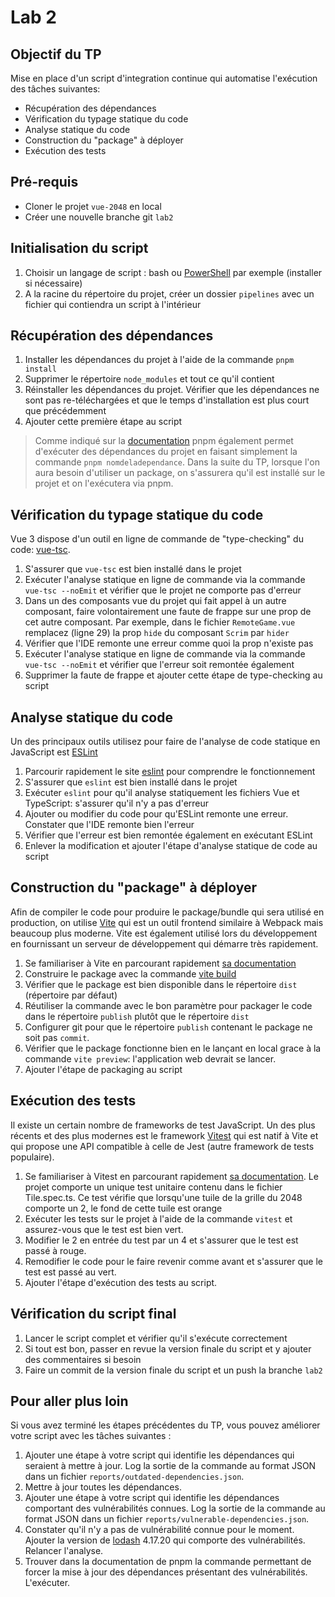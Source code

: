 # Lab 2

## Objectif du TP

Mise en place d'un script d'integration continue qui automatise l'exécution des tâches suivantes:
- Récupération des dépendances
- Vérification du typage statique du code
- Analyse statique du code
- Construction du "package" à déployer
- Exécution des tests

## Pré-requis
- Cloner le projet `vue-2048` en local
- Créer une nouvelle branche git `lab2`

## Initialisation du script

1. Choisir un langage de script : bash ou [PowerShell](https://learn.microsoft.com/en-us/powershell/scripting/install/installing-powershell?view=powershell-7.3) par exemple (installer si nécessaire)
2. A la racine du répertoire du projet, créer un dossier `pipelines` avec un fichier qui contiendra un script à l'intérieur

## Récupération des dépendances

1. Installer les dépendances du projet à l'aide de la commande `pnpm install`
2. Supprimer le répertoire `node_modules` et tout ce qu'il contient
3. Réinstaller les dépendances du projet. Vérifier que les dépendances ne sont pas re-téléchargées et que le temps d'installation est plus court que précédemment
4. Ajouter cette première étape au script

> Comme indiqué sur la [documentation](https://pnpm.io/fr/cli/exec) pnpm également permet d'exécuter des dépendances du projet en faisant simplement la commande `pnpm nomdeladependance`. Dans la suite du TP, lorsque l'on aura besoin d'utiliser un package, on s'assurera qu'il est installé sur le projet et on l'exécutera via pnpm.

## Vérification du typage statique du code

Vue 3 dispose d'un outil en ligne de commande de "type-checking" du code: [vue-tsc](https://github.com/johnsoncodehk/volar/tree/master/vue-language-tools/vue-tsc).

1. S'assurer que `vue-tsc` est bien installé dans le projet
2. Exécuter l'analyse statique en ligne de commande via la commande `vue-tsc --noEmit` et vérifier que le projet ne comporte pas d'erreur
3. Dans un des composants vue du projet qui fait appel à un autre composant, faire volontairement une faute de frappe sur une prop de cet autre composant. Par exemple, dans le fichier `RemoteGame.vue` remplacez (ligne 29) la prop `hide` du composant `Scrim` par `hider`
4. Vérifier que l'IDE remonte une erreur comme quoi la prop n'existe pas
5. Exécuter l'analyse statique en ligne de commande via la commande `vue-tsc --noEmit` et vérifier que l'erreur soit remontée également
6. Supprimer la faute de frappe et ajouter cette étape de type-checking au script
 
## Analyse statique du code

Un des principaux outils utilisez pour faire de l'analyse de code statique en JavaScript est [ESLint](https://eslint.org/)

1. Parcourir rapidement le site [eslint](https://eslint.org/) pour comprendre le fonctionnement
2. S'assurer que `eslint` est bien installé dans le projet
3. Exécuter `eslint` pour qu'il analyse statiquement les fichiers Vue et TypeScript: s'assurer qu'il n'y a pas d'erreur
4. Ajouter ou modifier du code pour qu'ESLint remonte une erreur. Constater que l'IDE remonte bien l'erreur
5. Vérifier que l'erreur est bien remontée également en exécutant ESLint
6. Enlever la modification et ajouter l'étape d'analyse statique de code au script

## Construction du "package" à déployer

Afin de compiler le code pour produire le package/bundle qui sera utilisé en production, on utilise [Vite](https://vitejs.dev/) qui est un outil frontend similaire à Webpack mais beaucoup plus moderne. Vite est également utilisé lors du développement en fournissant un serveur de développement qui démarre très rapidement.

1. Se familiariser à Vite en parcourant rapidement [sa documentation](https://vitejs.dev/guide/why.html)
2. Construire le package avec la commande [vite build](https://vitejs.dev/guide/cli.html#build)
3. Vérifier que le package est bien disponible dans le répertoire `dist` (répertoire par défaut)
4. Réutiliser la commande avec le bon paramètre pour packager le code dans le répertoire `publish` plutôt que le répertoire `dist`
5. Configurer git pour que le répertoire `publish` contenant le package ne soit pas `commit`.
6. Vérifier que le package fonctionne bien en le lançant en local grace à la commande `vite preview`: l'application web devrait se lancer.
7. Ajouter l'étape de packaging au script

## Exécution des tests

Il existe un certain nombre de frameworks de test JavaScript. Un des plus récents et des plus modernes est le framework [Vitest](https://vitest.dev/) qui est natif à Vite et qui propose une API compatible à celle de Jest (autre framework de tests populaire).

1. Se familiariser à Vitest en parcourant rapidement [sa documentation](https://vitest.dev/).
Le projet comporte un unique test unitaire contenu dans le fichier Tile.spec.ts. Ce test vérifie que lorsqu'une tuile de la grille du 2048 comporte un 2, le fond de cette tuile est orange 
2. Exécuter les tests sur le projet à l'aide de la commande `vitest` et assurez-vous que le test est bien vert.
3. Modifier le 2 en entrée du test par un 4 et s'assurer que le test est passé à rouge.
4. Remodifier le code pour le faire revenir comme avant et s'assurer que le test est passé au vert.
5. Ajouter l'étape d'exécution des tests au script.

## Vérification du script final

1. Lancer le script complet et vérifier qu'il s'exécute correctement
2. Si tout est bon, passer en revue la version finale du script et y ajouter des commentaires si besoin
3. Faire un commit de la version finale du script et un push la branche `lab2`

## Pour aller plus loin 

Si vous avez terminé les étapes précédentes du TP, vous pouvez améliorer votre script avec les tâches suivantes : 

1. Ajouter une étape à votre script qui identifie les dépendances qui seraient à mettre à jour. Log la sortie de la commande au format JSON dans un fichier `reports/outdated-dependencies.json`.
2. Mettre à jour toutes les dépendances. 
3. Ajouter une étape à votre script qui identifie les dépendances comportant des vulnérabilités connues. Log la sortie de la commande au format JSON dans un fichier `reports/vulnerable-dependencies.json`.
4. Constater qu'il n'y a pas de vulnérabilité connue pour le moment. Ajouter la version de [lodash](https://lodash.com/) 4.17.20 qui  comporte des vulnérabilités. Relancer l'analyse.
5. Trouver dans la documentation de pnpm la commande permettant de forcer la mise à jour des dépendances présentant des vulnérabilités. L'exécuter.
